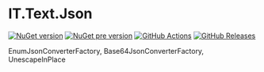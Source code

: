 # IT.Text.Json
[![NuGet version](https://img.shields.io/nuget/v/IT.Text.Json.svg)](https://www.nuget.org/packages/IT.Text.Json)
[![NuGet pre version](https://img.shields.io/nuget/vpre/IT.Text.Json.svg)](https://www.nuget.org/packages/IT.Text.Json)
[![GitHub Actions](https://img.shields.io/github/actions/workflow/status/pairbit/IT.Text.Json/dotnet.yml)](https://github.com/pairbit/IT.Text.Json/actions)
[![GitHub Releases](https://img.shields.io/github/release/pairbit/IT.Text.Json.svg)](https://github.com/pairbit/IT.Text.Json/releases)

EnumJsonConverterFactory, Base64JsonConverterFactory, UnescapeInPlace